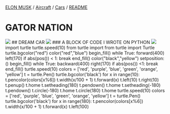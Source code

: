 [ELON MUSK](ELONMUSK.md) / [Aircraft](Aircraft.md) / [Cars](Auto.md) / [README](README.md)
# GATOR NATION
<img src="https://user-images.githubusercontent.com/77600540/117094019-40a84a00-ad28-11eb-9224-58ab1b6037bc.jpg">
## DREAM CAR
<img src="https://user-images.githubusercontent.com/77600540/117094254-eeb3f400-ad28-11eb-80fe-6075ade20425.jpg">
### A BLOCK OF CODE I WROTE ON PYTHON
<img src="https://user-images.githubusercontent.com/77600540/117094389-4e120400-ad29-11eb-9876-a3cb415183b9.png">
import turtle turtle.speed(10)
from turtle import
from turtle import Turtle
turtle.bgcolor("red")
color("red","blue")
begin_fill()
while True:
    forward(400)
    left(170)
    if abs(pos()) < 1:
        break
end_fill()
color("black","yellow")
setposition:()
begin_fill()
while True:
    backward(400)
    right(170)
    if abs(pos()) <1:
        break
end_fill()
turtle.speed(10)
colors = ['red', 'purple', 'blue', 'green', 'orange', 'yellow']
t = turtle.Pen()
turtle.bgcolor('black')
for x in range(10):
    t.pencolor(colors[x%6])
    t.width(x/100 + 1)
    t.forward(x)
    t.left(10)
    t.right(10)
    t.penup()
    t.home
    t.setheading(180)
    t.pendown()
    t.home
    t.setheading(-180)
    t.pendown()
    t.circle(-180)
    t.home
    t.circle(180)
    t.home
turtle.speed(10)
colors = ['red', 'purple', 'blue', 'green', 'orange', 'yellow']
t = turtle.Pen()
turtle.bgcolor('black')
for x in range(180):
    t.pencolor(colors[x%6])
    t.width(x/100 + 1)
    t.forward(x)
    t.left(100)
